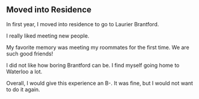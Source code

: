 ## Moved into Residence
In first year, I moved into residence to go to Laurier Brantford. 

I really liked meeting new people. 

My favorite memory was meeting my roommates for the first time. We are such good friends!

I did not like how boring Brantford can be. I find myself going home to Waterloo a lot. 

Overall, I would give this experience an B-. It was fine, but I would not want to do it again.  